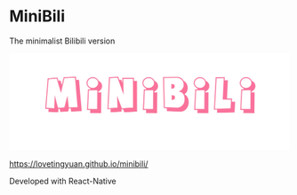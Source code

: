 # MiniBili

The minimalist Bilibili version

![minibili](./docs/minibili.webp)

https://lovetingyuan.github.io/minibili/

Developed with React-Native
